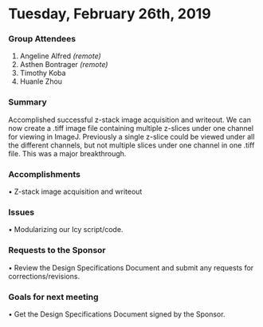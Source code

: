 # Tuesday, February 26th, 2019

### Group Attendees
1. Angeline Alfred _(remote)_
2. Asthen Bontrager _(remote)_
3. Timothy Koba
4. Huanle Zhou

### Summary
Accomplished successful z-stack image acquisition and writeout. We can now create a .tiff 
image file containing multiple z-slices under one channel for viewing in ImageJ. Previously a single 
z-slice could be viewed under all the different channels, but not multiple slices under one channel
in one .tiff file. This was a major breakthrough.


### Accomplishments
• Z-stack image acquisition and writeout


### Issues
• Modularizing our Icy script/code. 

### Requests to the Sponsor
• Review the Design Specifications Document and submit any requests for corrections/revisions.

### Goals for next meeting
• Get the Design Specifications Document signed by the Sponsor.

